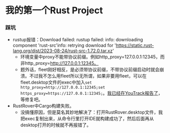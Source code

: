 # 我的第一个Rust Project
### 踩坑
- rustup报错：Download failed: rustup failed: info: downloading component 'rust-src'info: retrying download for 'https://static.rust-lang.org/dist/2023-08-24/rust-src-1.72.0.tar.xz'
  - 环境变量中proxy不能带协议前缀。例如http_proxy=127.0.0.1:12345，而非http_proxy=http://127.0.0.1:12345。
  - 题外话，fleet刚好相反，是必须带协议前缀，不带协议前缀启动时就会崩溃。不过我不怎么用fleet所以无所谓，如果非要用fleet，可以在fleet.desktop文件的exec中加入`set http_proxy=http://127.0.0.1:12345;set https_proxy=https://127.0.0.1:12345;`。[我已经在YouTrack报告了](https://youtrack.jetbrains.com/issue/FL-21076/Fail-to-parse-proxy-url-without-http-prefix)，等修复吧。
- RustRover中Cargo构建失败。
  - 没搞懂原因，但是莫名其妙地解决了：打开RustRover.desktop文件，我把exec复制出来，从命令行里打开IDE就构建成功了，然后后面再从desktop打开的时候就不再报错了。